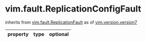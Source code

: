 vim.fault.ReplicationConfigFault
================================
inherits from [vim.fault.ReplicationFault](docs/vim.fault.ReplicationFault.md)
as of [vim.version.version7](docs/vim.version.md)

| property | type | optional |
|:---------|:-----|:---------|
